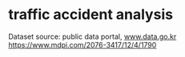 # traffic accident analysis
Dataset source: public data portal, www.data.go.kr <br/>
https://www.mdpi.com/2076-3417/12/4/1790
